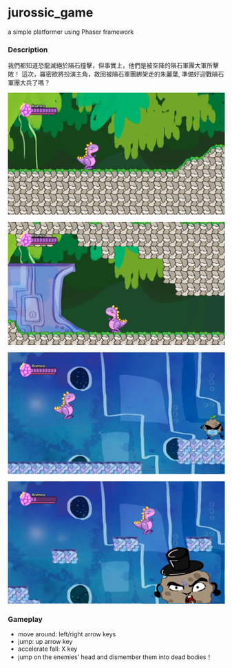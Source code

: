 # jurossic_game
a simple platformer using Phaser framework

### Description
我們都知道恐龍滅絕於隕石撞擊，但事實上，他們是被空降的隕石軍團大軍所擊敗！
這次，羅密歐將扮演主角，救回被隕石軍團綁架走的朱麗葉,
準備好迎戰隕石軍團大兵了嗎？

![](img/01.png)

![](img/02.png)

![](img/03.png)

![](img/04.png)

### Gameplay
- move around: left/right arrow keys
- jump: up arrow key
- accelerate fall: X key
- jump on the enemies' head and dismember them into dead bodies！
